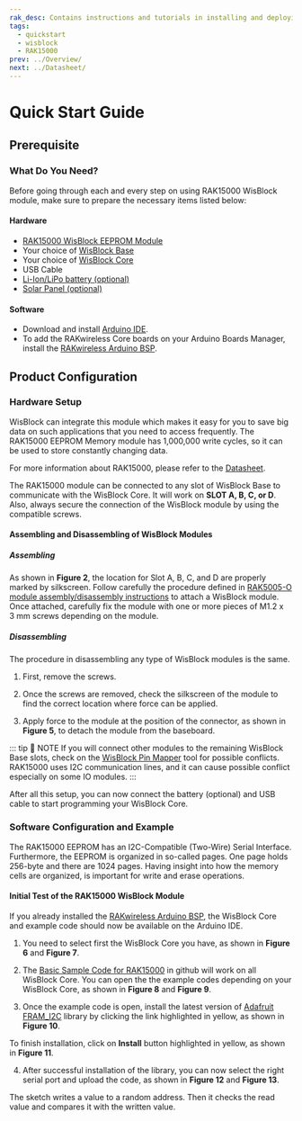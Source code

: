 ```yaml
---
rak_desc: Contains instructions and tutorials in installing and deploying your RAK15000. Instructions are written in a detailed and step-by-step manner for an easier experience in setting up your device. Aside from the hardware configuration, it also contains a software setup that includes detailed example codes that will help you get started.
tags:
  - quickstart
  - wisblock
  - RAK15000
prev: ../Overview/ 
next: ../Datasheet/ 
---
```


# Quick Start Guide

## Prerequisite

### What Do You Need?

Before going through each and every step on using RAK15000 WisBlock module, make sure to prepare the necessary items listed below:

#### Hardware

- [RAK15000 WisBlock EEPROM Module](https://store.rakwireless.com/collections/wisblock-storage/products/wisblock-eeprom-module-rak15000)
- Your choice of [WisBlock Base](https://store.rakwireless.com/collections/wisblock-base) 
- Your choice of [WisBlock Core](https://store.rakwireless.com/collections/wisblock-core)
- USB Cable
- [Li-Ion/LiPo battery (optional)](/Product-Categories/WisBlock/RAK5005-O/Datasheet/#battery-connector)
- [Solar Panel (optional)](/Product-Categories/WisBlock/RAK5005-O/Datasheet/#solar-panel-connector)

#### Software

- Download and install [Arduino IDE](https://www.arduino.cc/en/Main/Software).
- To add the RAKwireless Core boards on your Arduino Boards Manager, install the [RAKwireless Arduino BSP](https://github.com/RAKWireless/RAKwireless-Arduino-BSP-Index).

## Product Configuration

### Hardware Setup

WisBlock can integrate this module which makes it easy for you to save big data on such applications that you need to access frequently. The RAK15000 EEPROM Memory module has 1,000,000 write cycles, so it can be used to store constantly changing data.

For more information about RAK15000, please refer to the [Datasheet](../Datasheet/).

The RAK15000 module can be connected to any slot of WisBlock Base to communicate with the WisBlock Core. It will work on **SLOT A, B, C, or D**. Also, always secure the connection of the WisBlock module by using the compatible screws.

<rk-img
  src="/assets/images/wisblock/rak15000/quickstart/rak15000_mounting.png"
  width="70%"
  caption="RAK15000 connection to WisBlock Base"
/>

#### Assembling and Disassembling of WisBlock Modules

##### Assembling

As shown in **Figure 2**, the location for Slot A, B, C, and D are properly marked by silkscreen. Follow carefully the procedure defined in [RAK5005-O module assembly/disassembly instructions](https://docs.rakwireless.com/Knowledge-Hub/Learn/RAK5005-O-Baseboard-Installation-Guide/) to attach a WisBlock module. Once attached, carefully fix the module with one or more pieces of M1.2 x 3&nbsp;mm screws depending on the module.

<rk-img
  src="/assets/images/wisblock/rak15000/quickstart/wisblock-sensor-silkscreen.png"
  width="70%"
  caption="Sensor connection to WisBlock Base"
/>

##### Disassembling

The procedure in disassembling any type of WisBlock modules is the same. 

1. First, remove the screws.  

<rk-img
  src="/assets/images/wisblock/rak15000/quickstart/removing-screws.png"
  width="70%"
  caption="Removing screws from the WisBlock module"
/>

2. Once the screws are removed, check the silkscreen of the module to find the correct location where force can be applied.

<rk-img
  src="/assets/images/wisblock/rak15000/quickstart/detaching-silkscreen.png"
  width="70%"
  caption="Detaching silkscreen on the WisBlock module"
/>

3. Apply force to the module at the position of the connector, as shown in **Figure 5**, to detach the module from the baseboard.

<rk-img
  src="/assets/images/wisblock/rak15000/quickstart/detaching-module.png"
  width="70%"
  caption="Applying even forces on the proper location of a WisBlock module"
/>

::: tip 📝 NOTE
If you will connect other modules to the remaining WisBlock Base slots, check on the [WisBlock Pin Mapper](https://docs.rakwireless.com/Knowledge-Hub/Pin-Mapper/) tool for possible conflicts. RAK15000 uses I2C communication lines, and it can cause possible conflict especially on some IO modules.
:::

After all this setup, you can now connect the battery (optional) and USB cable to start programming your WisBlock Core.

### Software Configuration and Example

The RAK15000 EEPROM has an I2C-Compatible (Two-Wire) Serial Interface. Furthermore, the EEPROM is organized in so-called pages. One page holds 256-byte and there are 1024 pages. Having insight into how the memory cells are organized, is important for write and erase operations.

#### Initial Test of the RAK15000 WisBlock Module

If you already installed the [RAKwireless Arduino BSP](https://github.com/RAKWireless/RAKwireless-Arduino-BSP-Index), the WisBlock Core and example code should now be available on the Arduino IDE.

1. You need to select first the WisBlock Core you have, as shown in **Figure 6** and **Figure 7**.

<rk-img
  src="/assets/images/wisblock/rak15000/quickstart/rak4631_board.png"
  width="100%"
  caption="Selecting RAK4631 as WisBlock Core"
/>

<rk-img
  src="/assets/images/wisblock/rak15000/quickstart/rak11200_board.png"
  width="100%"
  caption="Selecting RAK11200 as WisBlock Core"
/>

2. The [Basic Sample Code for RAK15000](https://github.com/RAKWireless/WisBlock/tree/master/examples/common/sensors/RAK15000_EEPROM_AT24C02) in github will work on all WisBlock Core. You can open the the example codes depending on your WisBlock Core, as shown in **Figure 8** and **Figure 9**.

<rk-img
  src="/assets/images/wisblock/rak15000/quickstart/rak4631_rak15000.png"
  width="100%"
  caption="Opening RAK15000 example code for RAK4631 WisBlock Core"
/>

<rk-img
  src="/assets/images/wisblock/rak15000/quickstart/rak11200_rak15000.png"
  width="100%"
  caption="Opening RAK15000 example code for RAK11200 WisBlock Core"
/>

3. Once the example code is open, install the latest version of [Adafruit FRAM_I2C](https://github.com/adafruit/Adafruit_FRAM_I2C) library by clicking the link highlighted in yellow, as shown in **Figure 10**.

<rk-img
  src="/assets/images/wisblock/rak15000/quickstart/rak15000_lib.png"
  width="100%"
  caption="Opening Adafruit EEPROM library"
/>
To finish installation, click on **Install** button highlighted in yellow, as shown in **Figure 11**.
<rk-img
  src="/assets/images/wisblock/rak15000/quickstart/adafruit_eeprom.png"
  width="100%"
  caption="Installing the Adafruit EEPROM library"
/>

4. After successful installation of the library, you can now select the right serial port and upload the code, as shown in **Figure 12** and **Figure 13**.

<rk-img
  src="/assets/images/wisblock/rak15000/quickstart/select_port.png"
  width="100%"
  caption="Selecting the correct Serial Port"
/>

<rk-img
  src="/assets/images/wisblock/rak15000/quickstart/upload.png"
  width="100%"
  caption="Uploading the RAK15000 example code"
/>

The sketch writes a value to a random address. Then it checks the read value and compares it with the written value.


<!-- 
5. When you successfully uploaded the example sketch, open the Serial Monitor of the Arduino IDE to see if it read the content, wrote new data, and erased the data from the Flash module. If you see the logs, as shown in **Figure 14**, then your RAK15000 is properly communicating to the WisBlock core.

<rk-img
  src="/assets/images/wisblock/rak15000/quickstart/flash_logs.png"
  width="70%"
  caption="RAK15000 Read, Write, Erase data "
/>
-->
